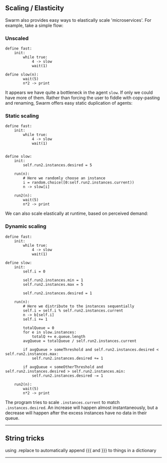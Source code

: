 
## Scaling / Elasticity

Swarm also provides easy ways to elastically scale 'microservices'. For example, take a simple flow:

### Unscaled

```
define fast:
    init:
        while true:
            4 -> slow
            wait(1)

define slow(n):
        wait(5)
        n*2 -> print
```

It appears we have quite a bottleneck in the agent `slow`. If only we could have more of them. Rather than forcing the user to fiddle with copy-pasting and renaming, Swarm offers easy static duplication of agents:

### Static scaling

```
define fast:
    init:
        while true:
            4 -> slow
            wait(1)


define slow:
    init:
        self.run2.instances.desired = 5

    run(n):
        # Here we randomly choose an instance
        i = random.choice([0:self.run2.instances.current))
        n -> slow[i]

    run2(n):
        wait(5)
        n*2 -> print
```

We can also scale elastically at runtime, based on perceived demand:

### Dynamic scaling

```
define fast:
    init:
        while true:
            4 -> slow          
            wait(1)

define slow:
    init:
        self.i = 0
        
        self.run2.instances.min = 1
        self.run2.instances.max = 5

        self.run2.instances.desired = 1

    run(n):
        # Here we distribute to the instances sequentially
        self.i = self.i % self.run2.instances.current
        n -> b[self.i]
        self.i += 1
        
        totalQueue = 0
        for e in slow.instances:
            totalQ += e.queue.length
        avgQueue = totalQueue / self.run2.instances.current
        
        if avgQueue > someThreshold and self.run2.instances.desired < self.run2.instances.max:
            self.run2.instances.desired += 1
        
        if avgQueue < someOtherThreshold and self.run2.instances.desired > self.run2.instances.min:
            self.run2.instances.desired -= 1            

    run2(n):
        wait(5)
        n*2 -> print
```

The program tries to scale `.instances.current` to match `.instances.desired`. An increase will happen almost instantaneously, but a decrease will happen after the excess instances have no data in their queue.

---

## String tricks

using .replace to automatically append {{{ and }}} to things in a dictionary 


---






